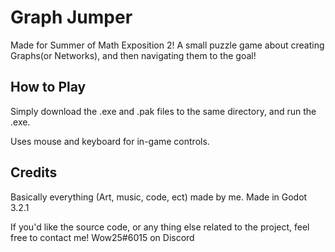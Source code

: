 # Graph Jumper
Made for Summer of Math Exposition 2! A small puzzle game about creating Graphs(or Networks), and then navigating them to the goal! 

## How to Play
Simply download the .exe and .pak files to the same directory, and run the .exe.

Uses mouse and keyboard for in-game controls.

## Credits
Basically everything (Art, music, code, ect) made by me.
Made in Godot 3.2.1

If you'd like the source code, or any thing else related to the project, feel free to contact me! Wow25#6015 on Discord
